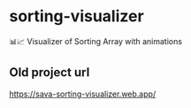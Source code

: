 # sorting-visualizer
📊📈 Visualizer of Sorting Array with animations

## Old project url 

https://sava-sorting-visualizer.web.app/
